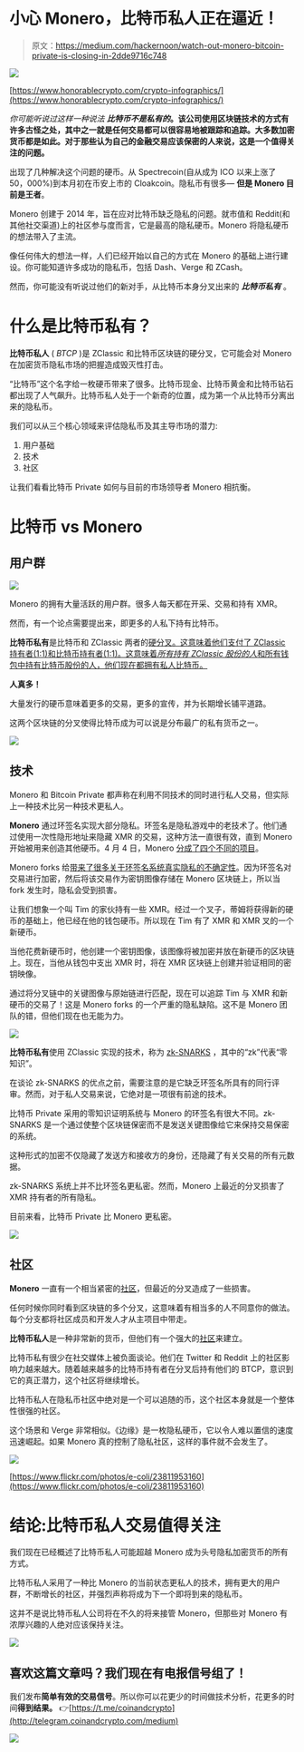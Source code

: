 # 小心 Monero，比特币私人正在逼近！

> 原文：<https://medium.com/hackernoon/watch-out-monero-bitcoin-private-is-closing-in-2dde9716c748>

![](img/9b706c3d2e95022a7d49d2e073f8af10.png)

[https://www.honorablecrypto.com/crypto-infographics/](https://www.honorablecrypto.com/crypto-infographics/)

*你可能听说过这样一种说法* ***比特币不是私有的*。该公司使用区块链技术的方式有许多古怪之处，其中之一就是任何交易都可以很容易地被跟踪和追踪。大多数加密货币都是如此。对于那些认为自己的金融交易应该保密的人来说，这是一个值得关注的问题。**

出现了几种解决这个问题的硬币。从 Spectrecoin(自从成为 ICO 以来上涨了 50，000%)到本月初在币安上市的 Cloakcoin。隐私币有很多— **但是 Monero 目前是王者**。

Monero 创建于 2014 年，旨在应对比特币缺乏隐私的问题。就市值和 Reddit(和其他社交渠道)上的社区参与度而言，它是最高的隐私硬币。Monero 将隐私硬币的想法带入了主流。

像任何伟大的想法一样，人们已经开始以自己的方式在 Monero 的基础上进行建设。你可能知道许多成功的隐私币，包括 Dash、Verge 和 ZCash。

然而，你可能没有听说过他们的新对手，从比特币本身分叉出来的 ***比特币私有*** 。

# **什么是比特币私有？**

**比特币私人** ( *BTCP* )是 ZClassic 和比特币区块链的硬分叉，它可能会对 Monero 在加密货币隐私市场的把握造成毁灭性打击。

“比特币”这个名字给一枚硬币带来了很多。比特币现金、比特币黄金和比特币钻石都出现了人气飙升。比特币私人处于一个新奇的位置，成为第一个从比特币分离出来的隐私币。

我们可以从三个核心领域来评估隐私币及其主导市场的潜力:

1.  用户基础
2.  技术
3.  社区

让我们看看比特币 Private 如何与目前的市场领导者 Monero 相抗衡。

# **比特币 vs Monero**

## **用户群**

![](img/faa07911bd87329e63cba0124f4ee805.png)

Monero 的拥有大量活跃的用户群。很多人每天都在开采、交易和持有 XMR。

然而，有一个论点需要提出来，即更多的人私下持有比特币。

**比特币私有**是比特币和 ZClassic 两者的[硬分叉。这意味着他们支付了 ZClassic 持有者(1:1)和比特币持有者(1:1)。这意味着*所有持有 ZClassic 股份的人*和所有钱包中持有比特币股份的人，他们现在都拥有私人比特币。](https://btcprivate.org/)

**人真多！**

大量发行的硬币意味着更多的交易，更多的宣传，并为长期增长铺平道路。

这两个区块链的分叉使得比特币成为可以说是分布最广的私有货币之一。

![](img/2e9f61e6854376e2e043c0be0a087a41.png)

## 技术

Monero 和 Bitcoin Private 都声称在利用不同技术的同时进行私人交易，但实际上一种技术比另一种技术更私人。

**Monero** 通过环签名实现大部分隐私。环签名是隐私游戏中的老技术了。他们通过使用一次性隐形地址来隐藏 XMR 的交易，这种方法一直很有效，直到 Monero 开始被用来创造其他硬币。4 月 4 日，Monero [分成了四个不同的项目](https://monero.org/forks/)。

Monero forks 给[带来了很多关于环签名系统真实隐私的不确定性](https://getmonero.org/2018/02/11/PoW-change-and-key-reuse.html)。因为环签名对交易进行加密，然后将该交易作为密钥图像存储在 Monero 区块链上，所以当 fork 发生时，隐私会受到损害。

让我们想象一个叫 Tim 的家伙持有一些 XMR。经过一个叉子，蒂姆将获得新的硬币的基础上，他已经在他的钱包硬币。所以现在 Tim 有了 XMR 和 XMR 叉的一个新硬币。

当他花费新硬币时，他创建一个密钥图像，该图像将被加密并放在新硬币的区块链上。现在，当他从钱包中支出 XMR 时，将在 XMR 区块链上创建并验证相同的密钥映像。

通过将分叉链中的关键图像与原始链进行匹配，现在可以追踪 Tim 与 XMR 和新硬币的交易了！这是 Monero forks 的一个严重的隐私缺陷。这不是 Monero 团队的错，但他们现在也无能为力。

![](img/16d55e24614ff19a1ffd3b9fb0fe60a3.png)

**比特币私有**使用 ZClassic 实现的技术，称为 [zk-SNARKS](https://z.cash/technology/zksnarks.html) ，其中的“zk”代表“零知识”。

在谈论 zk-SNARKS 的优点之前，需要注意的是它缺乏环签名所具有的同行评审。然而，对于私人交易来说，它绝对是一项很有前途的技术。

比特币 Private 采用的零知识证明系统与 Monero 的环签名有很大不同。zk-SNARKS 是一个通过使整个区块链保密而不是发送关键图像给它来保持交易保密的系统。

这种形式的加密不仅隐藏了发送方和接收方的身份，还隐藏了有关交易的所有元数据。

zk-SNARKS 系统上并不比环签名更私密。然而，Monero 上最近的分叉损害了 XMR 持有者的所有隐私。

目前来看，比特币 Private 比 Monero 更私密。

![](img/8e7f496fde477e69293bfa0d01aa9b54.png)

## 社区

**Monero** 一直有一个相当紧密的[社区](https://www.reddit.com/r/Monero/)，但最近的分叉造成了一些损害。

任何时候你同时看到区块链的多个分叉，这意味着有相当多的人不同意你的做法。每个分支都将社区成员和开发人才从主项目中带走。

**比特币私人**是一种非常新的货币，但他们有一个强大的[社区](https://www.reddit.com/r/BitcoinPrivate/)来建立。

比特币私有很少在社交媒体上被负面谈论。他们在 Twitter 和 Reddit 上的社区影响力越来越大。随着越来越多的比特币持有者在分叉后持有他们的 BTCP，意识到它的真正潜力，这个社区将继续增长。

比特币私人在隐私币社区中绝对是一个可以追随的币，这个社区本身就是一个整体性很强的社区。

这个场景和 Verge 非常相似。《边缘》是一枚隐私硬币，它以令人难以置信的速度迅速崛起。如果 Monero 真的控制了隐私社区，这样的事件就不会发生了。

![](img/97badc99f9e1b17211096d432703b82d.png)

[https://www.flickr.com/photos/e-coli/23811953160](https://www.flickr.com/photos/e-coli/23811953160)

# 结论:比特币私人交易值得关注

我们现在已经概述了比特币私人可能超越 Monero 成为头号隐私加密货币的所有方式。

比特币私人采用了一种比 Monero 的当前状态更私人的技术，拥有更大的用户群，不断增长的社区，并强烈声称将成为下一个即将到来的隐私币。

这并不是说比特币私人公司将在不久的将来接管 Monero，但那些对 Monero 有浓厚兴趣的人绝对应该保持关注。

![](img/c56c21ef821f2ff794b79be37a2411dd.png)

## 喜欢这篇文章吗？我们现在有电报信号组了！

我们发布**简单有效的交易信号**。所以你可以花更少的时间做技术分析，花更多的时间**得到结果。**
👉[https://t.me/coinandcrypto](http://telegram.coinandcrypto.com/medium)

![](img/37e621efd450181f6374920564808a46.png)